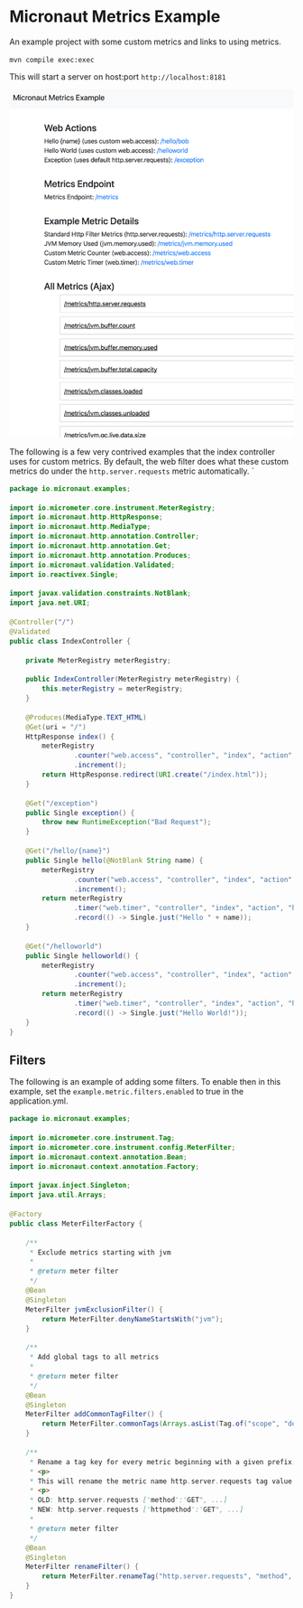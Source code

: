 # Micronaut Metrics Example

An example project with some custom metrics and links to using metrics.

`mvn compile exec:exec`

This will start a server on host:port `http://localhost:8181`

![dashboard](metrics.png)

The following is a few very contrived examples that the index controller uses for custom metrics. By default, the web filter does what these custom metrics do under the `http.server.requests` metric automatically.	`

```java
package io.micronaut.examples;

import io.micrometer.core.instrument.MeterRegistry;
import io.micronaut.http.HttpResponse;
import io.micronaut.http.MediaType;
import io.micronaut.http.annotation.Controller;
import io.micronaut.http.annotation.Get;
import io.micronaut.http.annotation.Produces;
import io.micronaut.validation.Validated;
import io.reactivex.Single;

import javax.validation.constraints.NotBlank;
import java.net.URI;

@Controller("/")
@Validated
public class IndexController {

    private MeterRegistry meterRegistry;

    public IndexController(MeterRegistry meterRegistry) {
        this.meterRegistry = meterRegistry;
    }

    @Produces(MediaType.TEXT_HTML)
    @Get(uri = "/")
    HttpResponse index() {
        meterRegistry
                .counter("web.access", "controller", "index", "action", "index")
                .increment();
        return HttpResponse.redirect(URI.create("/index.html"));
    }

    @Get("/exception")
    public Single exception() {
        throw new RuntimeException("Bad Request");
    }

    @Get("/hello/{name}")
    public Single hello(@NotBlank String name) {
        meterRegistry
                .counter("web.access", "controller", "index", "action", "hello")
                .increment();
        return meterRegistry
                .timer("web.timer", "controller", "index", "action", "hello")
                .record(() -> Single.just("Hello " + name));
    }

    @Get("/helloworld")
    public Single helloworld() {
        meterRegistry
                .counter("web.access", "controller", "index", "action", "helloworld")
                .increment();
        return meterRegistry
                .timer("web.timer", "controller", "index", "action", "hello")
                .record(() -> Single.just("Hello World!"));
    }
}
```
## Filters

The following is an example of adding some filters.  To enable then in this example, set the `example.metric.filters.enabled` to true in the application.yml.

```java
package io.micronaut.examples;

import io.micrometer.core.instrument.Tag;
import io.micrometer.core.instrument.config.MeterFilter;
import io.micronaut.context.annotation.Bean;
import io.micronaut.context.annotation.Factory;

import javax.inject.Singleton;
import java.util.Arrays;

@Factory
public class MeterFilterFactory {

    /**
     * Exclude metrics starting with jvm
     *
     * @return meter filter
     */
    @Bean
    @Singleton
    MeterFilter jvmExclusionFilter() {
        return MeterFilter.denyNameStartsWith("jvm");
    }

    /**
     * Add global tags to all metrics
     *
     * @return meter filter
     */
    @Bean
    @Singleton
    MeterFilter addCommonTagFilter() {
        return MeterFilter.commonTags(Arrays.asList(Tag.of("scope", "demo")));
    }

    /**
     * Rename a tag key for every metric beginning with a given prefix.
     * <p>
     * This will rename the metric name http.server.requests tag value called `method` to `httpmethod`
     * <p>
     * OLD: http.server.requests ['method':'GET", ...]
     * NEW: http.server.requests ['httpmethod':'GET", ...]
     *
     * @return meter filter
     */
    @Bean
    @Singleton
    MeterFilter renameFilter() {
        return MeterFilter.renameTag("http.server.requests", "method", "httpmethod");
    }
}

```